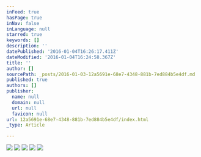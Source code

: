 ```yaml
---
inFeed: true
hasPage: true
inNav: false
inLanguage: null
starred: true
keywords: []
description: ''
datePublished: '2016-01-04T16:26:17.411Z'
dateModified: '2016-01-04T16:24:58.367Z'
title: ''
author: []
sourcePath: _posts/2016-01-03-12a5691e-68e7-4348-881b-7ed884b5e4df.md
published: true
authors: []
publisher:
  name: null
  domain: null
  url: null
  favicon: null
url: 12a5691e-68e7-4348-881b-7ed884b5e4df/index.html
_type: Article

---
```

![](https://the-grid-user-content.s3-us-west-2.amazonaws.com/31715dde-ed1a-482c-b380-0edce630b68e.jpg)
![](https://the-grid-user-content.s3-us-west-2.amazonaws.com/a21512a6-e5f6-49bf-8b6a-5a476b66377a.jpg)
![](https://the-grid-user-content.s3-us-west-2.amazonaws.com/03816da9-02bc-4642-9f34-bfa98d060044.jpg)
![](https://the-grid-user-content.s3-us-west-2.amazonaws.com/20cdcb81-212a-4b2e-9f0d-1d711b55f3ba.jpg)
![](https://the-grid-user-content.s3-us-west-2.amazonaws.com/62875003-fff1-4c7f-97df-c84a011623f9.jpg)